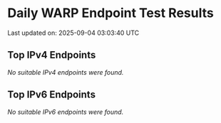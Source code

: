 # Daily WARP Endpoint Test Results

Last updated on: 2025-09-04 03:03:40 UTC

## Top IPv4 Endpoints

*No suitable IPv4 endpoints were found.*


## Top IPv6 Endpoints

*No suitable IPv6 endpoints were found.*

